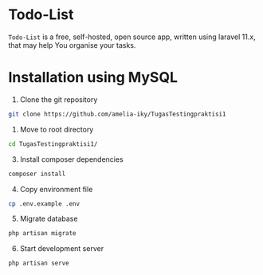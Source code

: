 # Todo-List

`Todo-List` is a free, self-hosted, open source app, written using laravel 11.x, that may help You organise your tasks.

# Installation using MySQL

1. Clone the git repository

```bash
git clone https://github.com/amelia-iky/TugasTestingpraktisi1
```

1. Move to root directory

```bash
cd TugasTestingpraktisi1/
```

3. Install composer dependencies

```bash
composer install
```

4. Copy environment file

```bash
cp .env.example .env
```

5. Migrate database

```bash
php artisan migrate
```

6. Start development server

```bash
php artisan serve
```
